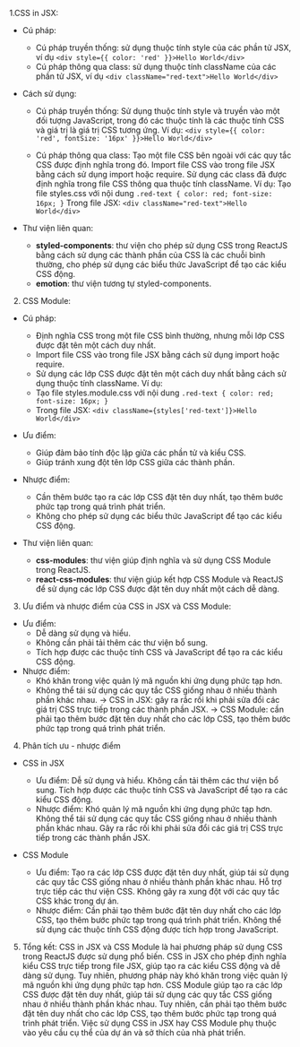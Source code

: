 1.CSS in JSX:
- Cú pháp:
    + Cú pháp truyền thống: sử dụng thuộc tính style của các phần tử JSX, ví dụ ``<div style={{ color: 'red' }}>Hello World</div>``
    + Cú pháp thông qua class: sử dụng thuộc tính className của các phần tử JSX, ví dụ ``<div className="red-text">Hello World</div>``
- Cách sử dụng:
    + Cú pháp truyền thống:
    Sử dụng thuộc tính style và truyền vào một đối tượng JavaScript, trong đó các thuộc tính là các thuộc tính CSS và giá trị là giá trị CSS tương ứng.
    Ví dụ: ``<div style={{ color: 'red', fontSize: '16px' }}>Hello World</div>``

    + Cú pháp thông qua class:
    Tạo một file CSS bên ngoài với các quy tắc CSS được định nghĩa trong đó.
    Import file CSS vào trong file JSX bằng cách sử dụng import hoặc require.
    Sử dụng các class đã được định nghĩa trong file CSS thông qua thuộc tính className.
    Ví dụ:
    Tạo file styles.css với nội dung ``.red-text { color: red; font-size: 16px; }``
    Trong file JSX: ``<div className="red-text">Hello World</div>``

- Thư viện liên quan:
    + **styled-components**: thư viện cho phép sử dụng CSS trong ReactJS bằng cách sử dụng các thành phần của CSS là các chuỗi bình thường, cho phép sử dụng các biểu thức JavaScript để tạo các kiểu CSS động.
    + **emotion**: thư viện tương tự styled-components.

2. CSS Module:
- Cú pháp:
    + Định nghĩa CSS trong một file CSS bình thường, nhưng mỗi lớp CSS được đặt tên một cách duy nhất.
    + Import file CSS vào trong file JSX bằng cách sử dụng import hoặc require.
    + Sử dụng các lớp CSS được đặt tên một cách duy nhất bằng cách sử dụng thuộc tính className.
    Ví dụ:
    + Tạo file styles.module.css với nội dung ``.red-text { color: red; font-size: 16px; }``
    + Trong file JSX: ``<div className={styles['red-text']}>Hello World</div>``

- Ưu điểm:
    + Giúp đảm bảo tính độc lập giữa các phần tử và kiểu CSS.
    + Giúp tránh xung đột tên lớp CSS giữa các thành phần.
- Nhược điểm:
    + Cần thêm bước tạo ra các lớp CSS đặt tên duy nhất, tạo thêm bước phức tạp trong quá trình phát triển.
    + Không cho phép sử dụng các biểu thức JavaScript để tạo các kiểu CSS động.

- Thư viện liên quan:
    + **css-modules**: thư viện giúp định nghĩa và sử dụng CSS Module trong ReactJS.
    + **react-css-modules**: thư viện giúp kết hợp CSS Module và ReactJS để sử dụng các lớp CSS được đặt tên duy nhất một cách dễ dàng.


3. Ưu điểm và nhược điểm của CSS in JSX và CSS Module:
- Ưu điểm:
    + Dễ dàng sử dụng và hiểu.
    + Không cần phải tải thêm các thư viện bổ sung.
    + Tích hợp được các thuộc tính CSS và JavaScript để tạo ra các kiểu CSS động.
- Nhược điểm:
    + Khó khăn trong việc quản lý mã nguồn khi ứng dụng phức tạp hơn.
    + Không thể tái sử dụng các quy tắc CSS giống nhau ở nhiều thành phần khác nhau.
    -> CSS in JSX: gây ra rắc rối khi phải sửa đổi các giá trị CSS trực tiếp trong các thành phần JSX.
    -> CSS Module: cần phải tạo thêm bước đặt tên duy nhất cho các lớp CSS, tạo thêm bước phức tạp trong quá trình phát triển.

4. Phân tích ưu - nhược điểm

- CSS in JSX
    + Ưu điểm:
        Dễ sử dụng và hiểu.
        Không cần tải thêm các thư viện bổ sung.
        Tích hợp được các thuộc tính CSS và JavaScript để tạo ra các kiểu CSS động.
    + Nhược điểm:
        Khó quản lý mã nguồn khi ứng dụng phức tạp hơn.
        Không thể tái sử dụng các quy tắc CSS giống nhau ở nhiều thành phần khác nhau.
        Gây ra rắc rối khi phải sửa đổi các giá trị CSS trực tiếp trong các thành phần JSX.

- CSS Module
    + Ưu điểm:
        Tạo ra các lớp CSS được đặt tên duy nhất, giúp tái sử dụng các quy tắc CSS giống nhau ở nhiều thành phần khác nhau.
        Hỗ trợ trực tiếp các thư viện CSS.
        Không gây ra xung đột với các quy tắc CSS khác trong dự án.
    + Nhược điểm:
        Cần phải tạo thêm bước đặt tên duy nhất cho các lớp CSS, tạo thêm bước phức tạp trong quá trình phát triển.
        Không thể sử dụng các thuộc tính CSS động được tích hợp trong JavaScript.

5. Tổng kết:
CSS in JSX và CSS Module là hai phương pháp sử dụng CSS trong ReactJS được sử dụng phổ biến. CSS in JSX cho phép định nghĩa kiểu CSS trực tiếp trong file JSX, giúp tạo ra các kiểu CSS động và dễ dàng sử dụng. Tuy nhiên, phương pháp này khó khăn trong việc quản lý mã nguồn khi ứng dụng phức tạp hơn. CSS Module giúp tạo ra các lớp CSS được đặt tên duy nhất, giúp tái sử dụng các quy tắc CSS giống nhau ở nhiều thành phần khác nhau. Tuy nhiên, cần phải tạo thêm bước đặt tên duy nhất cho các lớp CSS, tạo thêm bước phức tạp trong quá trình phát triển. Việc sử dụng CSS in JSX hay CSS Module phụ thuộc vào yêu cầu cụ thể của dự án và sở thích của nhà phát triển.